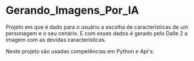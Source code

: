 # Gerando_Imagens_Por_IA

Projeto em que é dado para o usuário a escolha de características de um personagem e o seu cenário.
E com esses dados é gerado pelo Dalle 2 a imagem com as devidas características.

Neste projeto são usadas competências em Python e Api's.
